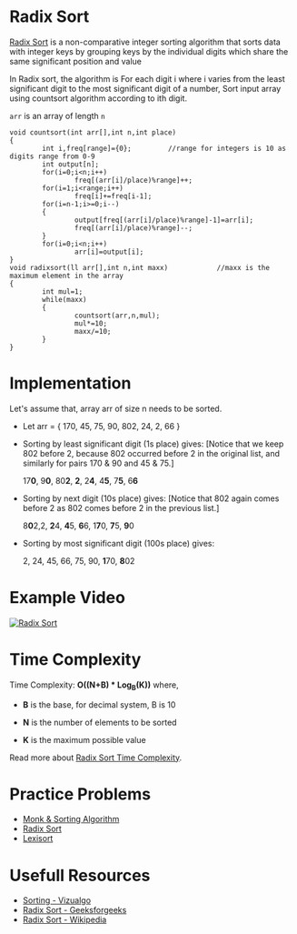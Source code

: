 # Radix Sort

[Radix Sort](https://en.wikipedia.org/wiki/Radix_sort) is a non-comparative integer sorting algorithm that sorts data with integer keys by grouping keys by the individual digits which share the same significant position and value 

In Radix sort, the algorithm is For each digit i where i varies from the least significant digit to the most significant digit of a number, Sort input array using countsort algorithm according to ith digit.

`arr` is an array of length `n`

	void countsort(int arr[],int n,int place)
	{
	        int i,freq[range]={0};         //range for integers is 10 as digits range from 0-9
	        int output[n];
	        for(i=0;i<n;i++)
	                freq[(arr[i]/place)%range]++;
	        for(i=1;i<range;i++)
	                freq[i]+=freq[i-1];
	        for(i=n-1;i>=0;i--)
	        {
	                output[freq[(arr[i]/place)%range]-1]=arr[i];
	                freq[(arr[i]/place)%range]--;
	        }
	        for(i=0;i<n;i++)
	                arr[i]=output[i];
	}
	void radixsort(ll arr[],int n,int maxx)            //maxx is the maximum element in the array
	{
	        int mul=1;
	        while(maxx)
	        {
	                countsort(arr,n,mul);
	                mul*=10;
	                maxx/=10;
	        }
	}


# Implementation

Let's assume that, array arr of size n needs to be sorted.

* Let arr = { 170, 45, 75, 90, 802, 24, 2, 66 }

* Sorting by least significant digit (1s place) gives: [Notice that we keep 802 before 2, because 802 occurred before 2 in the original list, and similarly for pairs 170 & 90 and 45 & 75.]

	17**0**, 9**0**, 80**2**, **2**, 2**4**, 4**5**, 7**5**, 6**6**

* Sorting by next digit (10s place) gives: [Notice that 802 again comes before 2 as 802 comes before 2 in the previous list.]

	8**0**2,2, **2**4, **4**5, **6**6, 1**7**0, **7**5, **9**0

* Sorting by most significant digit (100s place) gives:

	2, 24, 45, 66, 75, 90, **1**70, **8**02

# Example Video

[ ![Radix Sort](https://github.com/ishpreet-singh/Project_X/blob/master/Others/common/images/bubble_sort.png) ](https://www.youtube.com/watch?v=YXFI4osELGU)


# Time Complexity

Time Complexity: **O((N+B) * Log<sub>B</sub>(K))** where,

* **B** is the base, for decimal system, B is 10

* **N** is the number of elements to be sorted

* **K** is the maximum possible value

Read more about [Radix Sort Time Complexity](http://www.geeksforgeeks.org/radix-sort/).

# Practice Problems

* [Monk & Sorting Algorithm](https://www.hackerearth.com/ja/practice/algorithms/sorting/radix-sort/practice-problems/algorithm/monk-and-sorting-algorithm/)
* [Radix Sort](https://www.codechef.com/problems/RDX)
* [Lexisort](http://www.spoj.com/problems/LEXISORT/)

# Usefull Resources

* [Sorting - Vizualgo](https://visualgo.net/en/sorting)
* [Radix Sort - Geeksforgeeks](http://www.geeksforgeeks.org/radix-sort/)
* [Radix Sort - Wikipedia](https://en.wikipedia.org/wiki/Radix_sort)
